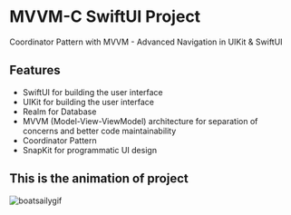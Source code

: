 # MVVM-C SwiftUI Project
Coordinator Pattern with MVVM - Advanced Navigation in UIKit & SwiftUI

## Features

- SwiftUI for building the user interface
- UIKit for building the user interface
- Realm for Database
- MVVM (Model-View-ViewModel) architecture for separation of concerns and better code maintainability
- Coordinator Pattern
- SnapKit for programmatic UI design

## This is the animation of project

![boatsailygif](https://github.com/dalkilicyasin/boatsaily/assets/72190310/bdc3f0a0-d8a9-4e0e-a61b-3fa9f1d85fe7)
